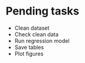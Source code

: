 # Pending tasks

- Clean dataset
- Check clean data
- Run regression model
- Save tables
- Plot figures


